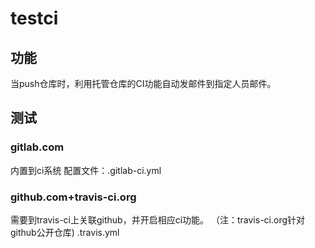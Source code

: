 # testci

## 功能
当push仓库时，利用托管仓库的CI功能自动发邮件到指定人员邮件。

## 测试
### gitlab.com
内置到ci系统
配置文件：.gitlab-ci.yml

### github.com+travis-ci.org
需要到travis-ci上关联github，并开启相应ci功能。
（注：travis-ci.org针对github公开仓库)
.travis.yml